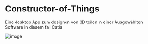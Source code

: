 # Constructor-of-Things

Eine desktop App zum designen von 3D teilen in einer Ausgewählten Software in diesem fall Catia

![image](https://user-images.githubusercontent.com/72017165/132877154-825e8820-99e2-45b9-a433-826e939fc308.png)
